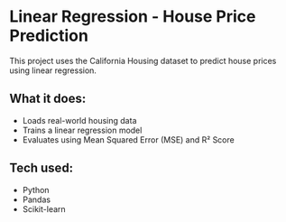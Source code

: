 # Linear Regression - House Price Prediction

This project uses the California Housing dataset to predict house prices using linear regression.

## What it does:
- Loads real-world housing data
- Trains a linear regression model
- Evaluates using Mean Squared Error (MSE) and R² Score

## Tech used:
- Python
- Pandas
- Scikit-learn

